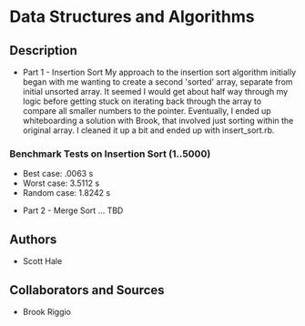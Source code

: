 # Data Structures and Algorithms

## Description
* Part 1 - Insertion Sort
My approach to the insertion sort algorithm initially began with me wanting to create a second 'sorted' array, separate from initial unsorted array. It seemed I would get about half way through my logic before getting stuck on iterating back through the array to compare all smaller numbers to the pointer. Eventually, I ended up whiteboarding a solution with Brook, that involved just sorting within the original array. I cleaned it up a bit and ended up with insert_sort.rb.

### Benchmark Tests on Insertion Sort (1..5000)
- Best case: .0063 s
- Worst case: 3.5112 s
- Random case: 1.8242 s

* Part 2 - Merge Sort ... TBD

## Authors
* Scott Hale

## Collaborators and Sources
* Brook Riggio
